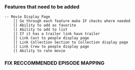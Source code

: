 ### Features that need to be added
    -- Movie Display Page
        [] Go through each feature make IF checks where needed
        [] Ability to add as favorite
        [] Ability to add to list
        [] If it has a trailer link have trailer
        [] Link Cast to people display page
        [] Link Collection Section to Collection display page
        [] Link Crew to people display page
        [] Ability to rate movie

### FIX RECCOMMENDED EPISODE MAPPING